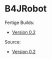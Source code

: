 # B4JRobot

Fertige Builds:

  * [Version 0.2](https://github.com/Twelle/B4XLibs/tree/master/B4JRobot/Ready2Use)
  
Source:

  * [Version 0.2](https://github.com/Twelle/B4XLibs/tree/master/B4JRobot/Source)
